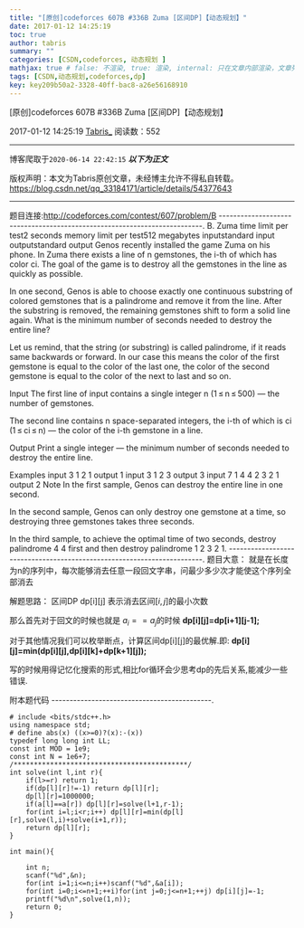 ```yaml
---
title: "[原创]codeforces 607B #336B Zuma [区间DP]【动态规划】"
date: 2017-01-12 14:25:19
toc: true
author: tabris
summary: ""
categories: [CSDN,codeforces, 动态规划 ]
mathjax: true # false: 不渲染, true: 渲染, internal: 只在文章内部渲染，文章列表中不渲染
tags: [CSDN,动态规划,codeforces,dp]
key: key209b50a2-3328-40ff-bac8-a26e56168910
---
```


[原创]codeforces 607B #336B Zuma [区间DP]【动态规划】

2017-01-12 14:25:19  [Tabris_](https://me.csdn.net/qq_33184171) 阅读数：552

---

博客爬取于`2020-06-14 22:42:15`
***以下为正文***

版权声明：本文为Tabris原创文章，未经博主允许不得私自转载。
https://blog.csdn.net/qq_33184171/article/details/54377643

<!-- more -->

---

题目连接:http://codeforces.com/contest/607/problem/B
-------------------------------------------------------------------------.
B. Zuma
time limit per test2 seconds
memory limit per test512 megabytes
inputstandard input
outputstandard output
Genos recently installed the game Zuma on his phone. In Zuma there exists a line of n gemstones, the i-th of which has color ci. The goal of the game is to destroy all the gemstones in the line as quickly as possible.

In one second, Genos is able to choose exactly one continuous substring of colored gemstones that is a palindrome and remove it from the line. After the substring is removed, the remaining gemstones shift to form a solid line again. What is the minimum number of seconds needed to destroy the entire line?

Let us remind, that the string (or substring) is called palindrome, if it reads same backwards or forward. In our case this means the color of the first gemstone is equal to the color of the last one, the color of the second gemstone is equal to the color of the next to last and so on.

Input
The first line of input contains a single integer n (1 ≤ n ≤ 500) — the number of gemstones.

The second line contains n space-separated integers, the i-th of which is ci (1 ≤ ci ≤ n) — the color of the i-th gemstone in a line.

Output
Print a single integer — the minimum number of seconds needed to destroy the entire line.

Examples
input
3
1 2 1
output
1
input
3
1 2 3
output
3
input
7
1 4 4 2 3 2 1
output
2
Note
In the first sample, Genos can destroy the entire line in one second.

In the second sample, Genos can only destroy one gemstone at a time, so destroying three gemstones takes three seconds.

In the third sample, to achieve the optimal time of two seconds, destroy palindrome 4 4 first and then destroy palindrome 1 2 3 2 1.
-----------------------------------------------------------------------.
题目大意：
就是在长度为n的序列中，每次能够消去任意一段回文字串，问最少多少次才能使这个序列全部消去

解题思路：
区间DP
dp[i][j] 表示消去区间$[i,j]$的最小次数

那么首先对于回文的时候也就是
$a_i==a_j$的时候 **dp[i][j]=dp[i+1][j-1];**

对于其他情况我们可以枚举断点，计算区间dp[i][j]的最优解.即:
**dp[i][j]=min(dp[i][j],dp[i][k]+dp[k+1][j]);**

写的时候用得记忆化搜索的形式,相比for循环会少思考dp的先后关系,能减少一些错误.


附本题代码
--------------------------------------------.
```
# include <bits/stdc++.h>
using namespace std;
# define abs(x) ((x>=0)?(x):-(x))
typedef long long int LL;
const int MOD = 1e9;
const int N = 1e6+7;
/*******************************************/
int solve(int l,int r){
    if(l>=r) return 1;
    if(dp[l][r]!=-1) return dp[l][r];
    dp[l][r]=1000000;
    if(a[l]==a[r]) dp[l][r]=solve(l+1,r-1);
    for(int i=l;i<r;i++) dp[l][r]=min(dp[l][r],solve(l,i)+solve(i+1,r));
    return dp[l][r];
}

int main(){

    int n;
    scanf("%d",&n);
    for(int i=1;i<=n;i++)scanf("%d",&a[i]);
    for(int i=0;i<=n+1;++i)for(int j=0;j<=n+1;++j) dp[i][j]=-1;
    printf("%d\n",solve(1,n));
    return 0;
}
```



